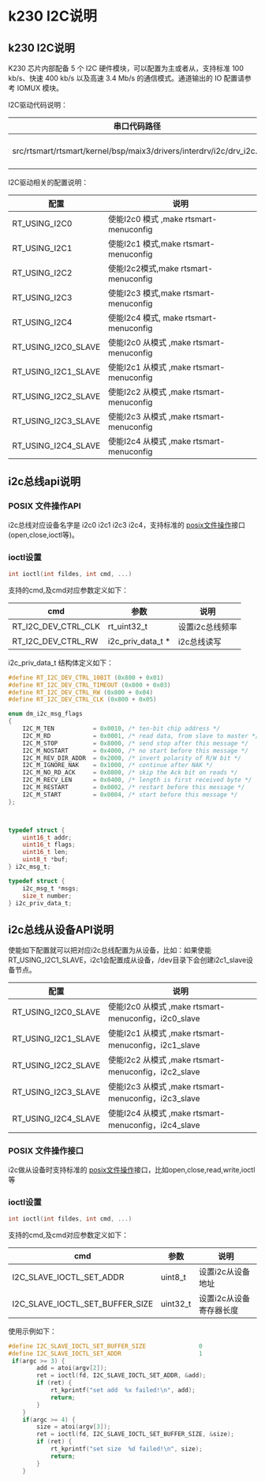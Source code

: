 
# k230 I2C说明

## k230 I2C说明

K230 芯片内部配备 5 个 I2C 硬件模块，可以配置为主或者从，支持标准 100 kb/s、快速 400 kb/s 以及高速 3.4 Mb/s 的通信模式。通道输出的 IO 配置请参考 IOMUX 模块。

I2C驱动代码说明：

| 串口代码路径                                                 | 说明                      |
| ------------------------------------------------------------ | -------|
| src/rtsmart/rtsmart/kernel/bsp/maix3/drivers/interdrv/i2c/drv_i2c.c | k230 I2C 驱动             |

I2C驱动相关的配置说明：

| 配置                   | 说明                                      |
| ---------------------- | ----------------------------------------- |
| RT_USING_I2C0          | 使能I2c0 模式 ,make rtsmart-menuconfig   |
| RT_USING_I2C1 | 使能I2c1 模式,make rtsmart-menuconfig    |
| RT_USING_I2C2 | 使能I2c2模式,make rtsmart-menuconfig     |
| RT_USING_I2C3 | 使能I2c3 模式,make rtsmart-menuconfig    |
| RT_USING_I2C4 | 使能I2c4 模式, make rtsmart-menuconfig |
| RT_USING_I2C0_SLAVE | 使能I2c0 从模式 ,make rtsmart-menuconfig |
| RT_USING_I2C1_SLAVE | 使能I2c1 从模式 ,make rtsmart-menuconfig |
| RT_USING_I2C2_SLAVE | 使能I2c2 从模式 ,make rtsmart-menuconfig |
| RT_USING_I2C3_SLAVE | 使能I2c3 从模式 ,make rtsmart-menuconfig |
| RT_USING_I2C4_SLAVE | 使能I2c4 从模式 ,make rtsmart-menuconfig |

## i2c总线api说明

### POSIX 文件操作API

i2c总线对应设备名字是 i2c0 i2c1 i2c3 i2c4，支持标准的 [posix文件操作](https://www.rt-thread.org/document/site/#/rt-thread-version/rt-thread-standard/programming-manual/filesystem/filesystem?id=%e6%96%87%e4%bb%b6%e7%ae%a1%e7%90%86)接口(open,close,ioctl等)。

### ioctl设置

```c
int ioctl(int fildes, int cmd, ...)
```

支持的cmd,及cmd对应参数定义如下：

| cmd                 | 参数              | 说明            |
| ------------------- | ----------------- | --------------- |
| RT_I2C_DEV_CTRL_CLK | rt_uint32_t       | 设置i2c总线频率 |
| RT_I2C_DEV_CTRL_RW  | i2c_priv_data_t * | i2c总线读写     |

i2c_priv_data_t  结构体定义如下：

```c
#define RT_I2C_DEV_CTRL_10BIT (0x800 + 0x01)
#define RT_I2C_DEV_CTRL_TIMEOUT (0x800 + 0x03)
#define RT_I2C_DEV_CTRL_RW (0x800 + 0x04)
#define RT_I2C_DEV_CTRL_CLK (0x800 + 0x05)

enum dm_i2c_msg_flags
{
    I2C_M_TEN           = 0x0010, /* ten-bit chip address */
    I2C_M_RD            = 0x0001, /* read data, from slave to master */
    I2C_M_STOP          = 0x8000, /* send stop after this message */
    I2C_M_NOSTART       = 0x4000, /* no start before this message */
    I2C_M_REV_DIR_ADDR  = 0x2000, /* invert polarity of R/W bit */
    I2C_M_IGNORE_NAK    = 0x1000, /* continue after NAK */
    I2C_M_NO_RD_ACK     = 0x0800, /* skip the Ack bit on reads */
    I2C_M_RECV_LEN      = 0x0400, /* length is first received byte */
    I2C_M_RESTART       = 0x0002, /* restart before this message */
    I2C_M_START         = 0x0004, /* start before this message */
};



typedef struct {
    uint16_t addr;
    uint16_t flags;
    uint16_t len;
    uint8_t *buf;
} i2c_msg_t;

typedef struct {
    i2c_msg_t *msgs;
    size_t number;
} i2c_priv_data_t;
```

## i2c总线从设备API说明

使能如下配置就可以把对应i2c总线配置为从设备，比如：如果使能RT_USING_I2C1_SLAVE，i2c1会配置成从设备，/dev目录下会创建i2c1_slave设备节点。

| 配置                | 说明                                                 |
| ------------------- | ---------------------------------------------------- |
| RT_USING_I2C0_SLAVE | 使能I2c0 从模式 ,make rtsmart-menuconfig，i2c0_slave |
| RT_USING_I2C1_SLAVE | 使能I2c1 从模式 ,make rtsmart-menuconfig，i2c1_slave |
| RT_USING_I2C2_SLAVE | 使能I2c2 从模式 ,make rtsmart-menuconfig，i2c2_slave |
| RT_USING_I2C3_SLAVE | 使能I2c3 从模式 ,make rtsmart-menuconfig，i2c3_slave |
| RT_USING_I2C4_SLAVE | 使能I2c4 从模式 ,make rtsmart-menuconfig，i2c4_slave |

### POSIX 文件操作接口

i2c做从设备时支持标准的 [posix文件操作](https://www.rt-thread.org/document/site/#/rt-thread-version/rt-thread-standard/programming-manual/filesystem/filesystem?id=%e6%96%87%e4%bb%b6%e7%ae%a1%e7%90%86)接口，比如open,close,read,write,ioctl等

### ioctl设置

```c
int ioctl(int fildes, int cmd, ...)
```

支持的cmd,及cmd对应参数定义如下：

| cmd                             | 参数     | 说明                    |
| ------------------------------- | -------- | ----------------------- |
| I2C_SLAVE_IOCTL_SET_ADDR        | uint8_t  | 设置i2c从设备地址       |
| I2C_SLAVE_IOCTL_SET_BUFFER_SIZE | uint32_t | 设置i2c从设备寄存器长度 |

使用示例如下：

```c
#define I2C_SLAVE_IOCTL_SET_BUFFER_SIZE               0
#define I2C_SLAVE_IOCTL_SET_ADDR                      1
 if(argc >= 3) {
        add = atoi(argv[2]);
        ret = ioctl(fd, I2C_SLAVE_IOCTL_SET_ADDR, &add);
        if (ret) {
            rt_kprintf("set add  %x failed!\n", add);
            return;
        }
    }
    if(argc >= 4) {
        size = atoi(argv[3]);
        ret = ioctl(fd, I2C_SLAVE_IOCTL_SET_BUFFER_SIZE, &size);
        if (ret) {
            rt_kprintf("set size  %d failed!\n", size);
            return;
        }
    }
```
